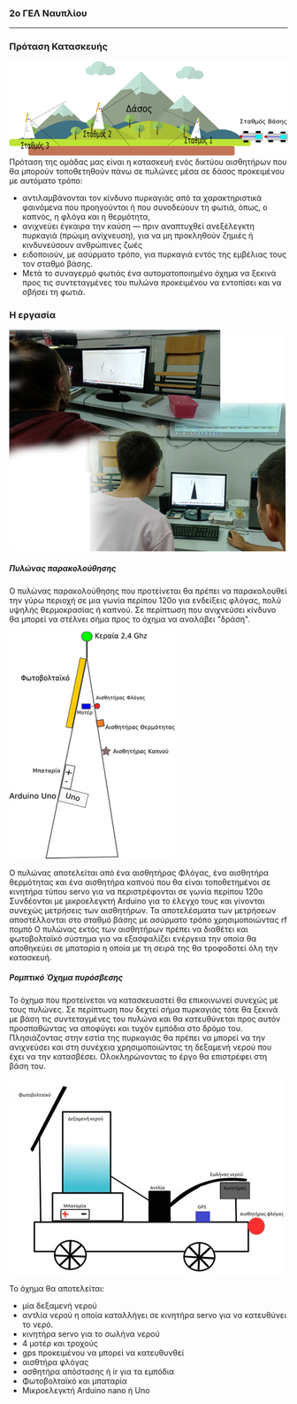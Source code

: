 ### 2ο ΓΕΛ Ναυπλίου
---
### Πρόταση Κατασκευής
![Σχέδιο 1](project.png "Σχέδιο 1ο")
Πρόταση της ομάδας μας είναι η κατασκευή ενός δικτύου αισθητήρων που θα μπορούν τοποθετηθούν πάνω σε πυλώνες μέσα σε δάσος προκειμένου με αυτόματο τρόπο:
- αντιλαμβάνονται τον κίνδυνο πυρκαγιάς από τα χαρακτηριστικά φαινόμενα που προηγούνται ή που συνοδεύουν τη φωτιά, όπως, ο καπνός, η φλόγα και η θερμότητα,
- ανιχνεύει έγκαιρα την καύση — πριν αναπτυχθεί ανεξέλεγκτη πυρκαγιά (πρώιμη ανίχνευση), για να μη προκληθούν ζημιές ή κινδυνεύσουν ανθρώπινες ζωές
- ειδοποιούν, με ασύρματο τρόπο, για πυρκαγιά εντός της εμβέλιας τους τον σταθμό βάσης.
- Μετά το συναγερμό φωτιάς ένα αυτοματοποιημένο όχημα να ξεκινά προς τις συντεταγμένες του πυλώνα προκειμένου να εντοπίσει και να σβήσει τη φωτιά.

### H εργασία
![εικόνα 7](/images/photo1.jpg)
##### Πυλώνας παρακολούθησης
Ο πυλώνας παρακολούθησης που προτείνεται θα πρέπει να παρακολουθεί την γύρω περιοχή σε μια γωνία περίπου 120ο για ενδείξεις φλόγας, πολύ υψηλής θερμοκρασίας ή καπνού. Σε περίπτωση που ανιχνεύσει κίνδυνο θα μπορεί να στέλνει σήμα προς το όχημα να αναλάβει "δράση".

![εικόνα 7](/images/tower.png "Ο πύργος")

Ο πυλώνας αποτελείται από ένα αισθητήρας Φλόγας, ένα αισθητήρα θερμότητας και ένα αισθητήρα καπνού που θα είναι τοποθετημένοι σε κινητήρα τύπου servo για να περιστρέφονται σε γωνία περίπου 120ο
Συνδέονται με μικροελεγκτή Arduino για το έλεγχο τους και γίνονται συνεχώς μετρήσεις των αισθητήρων.
Τα αποτελέσματα των μετρήσεων αποστέλλονται στο σταθμό βάσης με ασύρματο τρόπο χρησιμοποιώντας rf πομπό
Ο πυλώνας εκτός των αισθητήρων πρέπει να διαθέτει και φωτοβολταϊκό σύστημα για να εξασφαλίζει ενέργεια την οποία θα αποθηκεύει σε μπαταρία η οποία με τη σειρά της θα τροφοδοτεί όλη την κατασκευή.

##### Ρομπτικό Όχημα πυρόσβεσης
Το όχημα που προτείνεται να κατασκευαστεί θα επικοινωνεί συνεχώς με τους πυλώνες. Σε περίπτωση που δεχτεί σήμα πυρκαγιάς τότε θα ξεκινά με βάση τις συντεταγμένες του πυλώνα και θα κατευθύνεται προς αυτόν προσπαθώντας να αποφύγει και τυχόν εμπόδια στο δρόμο του. Πλησιάζοντας στην εστία της πυρκαγιάς θα πρέπει να μπορεί να την ανιχνεύσει και στη συνέχεια χρησιμοποιώντας τη δεξαμενή νερού που έχει να την κατασβέσει. Ολοκληρώνοντας το έργο θα επιστρέφει στη βάση του.

![εικόνα 8](/images/car.jpg "Το όχημα")

Το όχημα θα αποτελείται:
- μία δεξαμενή νερού
- αντλία νερού η οποία καταλλήγει σε κινητήρα servo για να κατευθύνει το νερό.
- κινητήρα servo για το σωλήνα νερού
- 4 μοτέρ και τροχούς
- gps προκειμένου να μπορεί να κατευθυνθεί
- αισθτήρα φλόγας
- ασθητήρα απόστασης ή ir για τα εμπόδια
- Φωτοβολταϊκό και μπαταρία
- Μικροελεγκτή Arduino nano ή Uno
